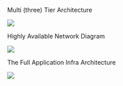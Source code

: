 

Multi (three) Tier Architecture 

 ![](https://github.com/ggnsng/aws/blob/master/images/ThreeTierArchitecture.png)
 
Highly Available Network Diagram 

 ![](https://github.com/ashydv/aws-labs/blob/master/images/NetworkDiagram.png)
 
The Full Application Infra Architecture

 ![](https://github.com/ashydv/aws-labs/blob/master/images/FullArchitectecture.png)
